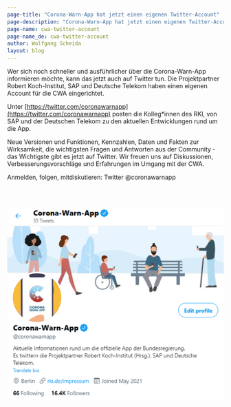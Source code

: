 ```yaml
---
page-title: "Corona-Warn-App hat jetzt einen eigenen Twitter-Account"
page-description: "Corona-Warn-App hat jetzt einen eigenen Twitter-Account"
page-name: cwa-twitter-account
page-name_de: cwa-twitter-account
author: Wolfgang Scheida
layout: blog
---
```


Wer sich noch schneller und ausführlicher über die Corona-Warn-App informieren möchte, kann das jetzt auch auf Twitter tun. Die Projektpartner Robert Koch-Institut, SAP und Deutsche Telekom haben einen eigenen Account für die CWA eingerichtet.

<!-- overview -->

Unter [https://twitter.com/coronawarnapp](https://twitter.com/coronawarnapp) posten die Kolleg*innen des RKI, von SAP und der Deutschen Telekom zu den aktuellen Entwicklungen rund um die App. 

Neue Versionen und Funktionen, Kennzahlen, Daten und Fakten zur Wirksamkeit, die wichtigsten Fragen und Antworten aus der Community - das Wichtigste gibt es jetzt auf Twitter. Wir freuen uns auf Diskussionen, Verbesserungsvorschläge und Erfahrungen im Umgang mit der CWA. 

Anmelden, folgen, mitdiskutieren: Twitter @coronawarnapp


<br></br>
<center> <img src="./cwa-twitter-account.png" title="Twitter Account der CWA" style="align: center"> </center>
<br></br>